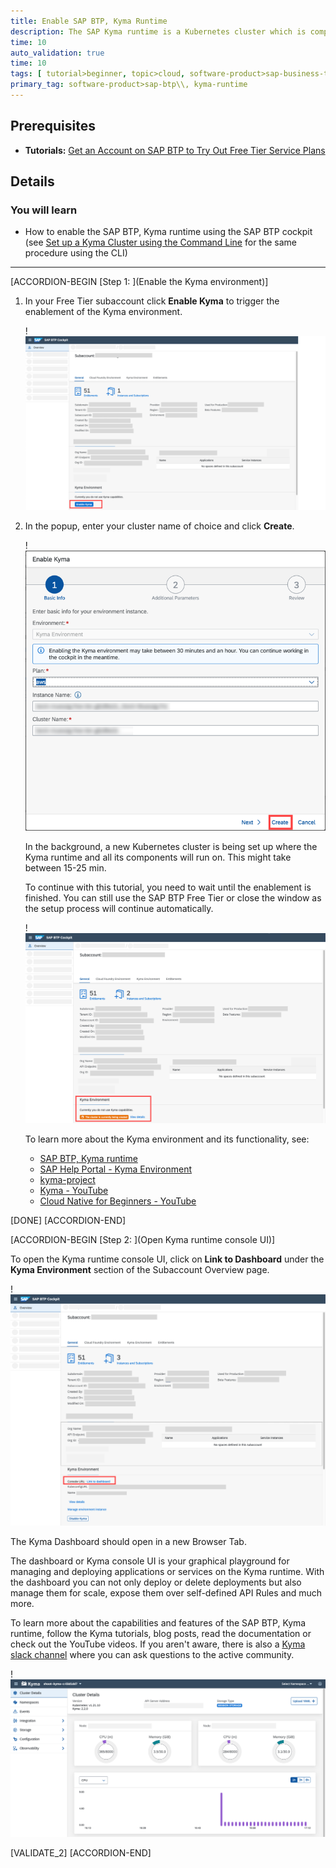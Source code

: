 ```yaml
---
title: Enable SAP BTP, Kyma Runtime
description: The SAP Kyma runtime is a Kubernetes cluster which is comprised of a collection of projects united together to simplify the extension, and integration of software.
time: 10
auto_validation: true
time: 10
tags: [ tutorial>beginner, topic>cloud, software-product>sap-business-technology-platform]
primary_tag: software-product>sap-btp\\, kyma-runtime
---
```


## Prerequisites
 - **Tutorials:** [Get an Account on SAP BTP to Try Out Free Tier Service Plans](btp-free-tier-account)

## Details
### You will learn
  - How to enable the SAP BTP, Kyma runtime using the SAP BTP cockpit (see [Set up a Kyma Cluster using the Command Line](btp-cli-setup-kyma-cluster) for the same procedure using the CLI)

---

[ACCORDION-BEGIN [Step 1: ](Enable the Kyma environment)]

1. In your Free Tier subaccount click **Enable Kyma** to trigger the enablement of the Kyma environment.

    !![Kyma Free Tier](cp-kyma-getting-started-01.png)

2. In the popup, enter your cluster name of choice and click **Create**.

    !![Kyma Free Tier](cp-kyma-getting-started-02.png)

    In the background, a new Kubernetes cluster is being set up where the Kyma runtime and all its components will run on. This might take between 15-25 min.

    To continue with this tutorial, you need to wait until the enablement is finished. You can still use the SAP BTP Free Tier or close the window as the setup process will continue automatically.

    !![Kyma Free Tier](cp-kyma-getting-started-03.png)

    To learn more about the Kyma environment and its functionality, see:

    - [SAP BTP, Kyma runtime](https://discovery-center.cloud.sap/serviceCatalog/kyma-runtime)
    - [SAP Help Portal - Kyma Environment](https://help.sap.com/viewer/3504ec5ef16548778610c7e89cc0eac3/Cloud/en-US/468c2f3c3ca24c2c8497ef9f83154c44.html)
    - [kyma-project](https://kyma-project.io/docs/kyma/latest)
    - [Kyma - YouTube](https://www.youtube.com/channel/UC8Q8bBtYe9gQN-dQ-_L8JvQ)
    - [Cloud Native for Beginners - YouTube](https://youtube.com/playlist?list=PL6RpkC85SLQCwaJ54TAAHMvSl5wpVPrai)

[DONE]
[ACCORDION-END]

[ACCORDION-BEGIN [Step 2: ](Open Kyma runtime console UI)]

To open the Kyma runtime console UI, click on **Link to Dashboard** under the **Kyma Environment** section of the Subaccount Overview page.

!![Kyma Free Tier](cp-kyma-getting-started-04.png)

The Kyma Dashboard should open in a new Browser Tab.

The dashboard or Kyma console UI is your graphical playground for managing and deploying applications or services on the Kyma runtime. With the dashboard you can not only deploy or delete deployments but also manage them for scale, expose them over self-defined API Rules and much more.

To learn more about the capabilities and features of the SAP BTP, Kyma runtime, follow the Kyma tutorials, blog posts, read the documentation or check out the YouTube videos. If you aren't aware, there is also a [Kyma slack channel](https://kyma-community.slack.com/) where you can ask questions to the active community.

!![Kyma Free Tier](cp-kyma-getting-started-05.png)

[VALIDATE_2]
[ACCORDION-END]
